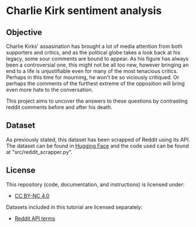 # Charlie Kirk sentiment analysis

## Objective

Charlie Kirks' assasination has brought a lot of media attention from both supporters and critics, and as the political globe takes a look back at his legacy, some sour comments are bound to appear. As his figure has always been a controversial one, this might not be all too new, however bringing an end to a life is unjustifiable even for many of the most tenacious critics. Perhaps in this time for mourning, he won't be so viciously critiqued. Or perhaps the comments of the furthest extreme of the opposition will bring even more hate to the conversation. 

This project aims to uncover the answers to these questions by contrasting reddit comments before and after his death.

## Dataset

As previously stated, this dataset has been scrapped of Reddit using its API. The dataset can be found in [Hugging Face](https://huggingface.co/datasets/Renssit0/Charlie-Kirk-comments) and the code used can be found at "src/reddit_scrapper.py".

## License
This repository (code, documentation, and instructions) is licensed under:  
- [CC BY-NC 4.0](https://creativecommons.org/licenses/by-nc/4.0/)  

Datasets included in this tutorial are licensed separately:  
- [Reddit API terms](https://redditinc.com/policies/data-api-terms)
